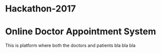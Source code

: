 # Hackathon-2017

# Online Doctor Appointment System

This is platform where both the doctors and patients bla bla bla
